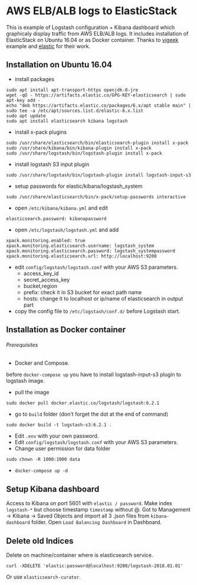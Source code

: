 # AWS ELB/ALB logs to ElasticStack
This is example of Logstash configuration + Kibana dashboard which graphicaly display traffic from AWS ELB/ALB logs.
It includes installation of ElasticStack on Ubuntu 16.04 or as Docker container.
Thanks to [vigeek](https://github.com/vigeek/aws-elb-logs-to-logstash) example and [elastic](https://github.com/elastic/stack-docker) for their work.

## Installation on Ubuntu 16.04
- install packages
```
sudo apt install apt-transport-https openjdk-8-jre
wget -qO - https://artifacts.elastic.co/GPG-KEY-elasticsearch | sudo apt-key add -
echo "deb https://artifacts.elastic.co/packages/6.x/apt stable main" | sudo tee -a /etc/apt/sources.list.d/elastic-6.x.list
sudo apt update
sudo apt install elasticsearch kibana logstash
```
- install x-pack plugins
```
sudo /usr/share/elasticsearch/bin/elasticsearch-plugin install x-pack
sudo /usr/share/kibana/bin/kibana-plugin install x-pack
sudo /usr/share/logstash/bin/logstash-plugin install x-pack
```
- install logstash S3 input plugin
```
sudo /usr/share/logstash/bin/logstash-plugin install logstash-input-s3
```
- setup passwords for elastic/kibana/logstash_system
```
sudo /usr/share/elasticsearch/bin/x-pack/setup-passwords interactive
```
- open `/etc/kibana/kibana.yml` and edit
```
elasticsearch.password: kibanapassword
```
- open `/etc/logstash/logstash.yml` and add
```
xpack.monitoring.enabled: true
xpack.monitoring.elasticsearch.username: logstash_system
xpack.monitoring.elasticsearch.password: logstash_systempassword
xpack.monitoring.elasticsearch.url: http://localhost:9200
```
- edit `config/logstash/logstash.conf` with your AWS S3 parameters.
  - access_key_id
  - secret_access_key
  - bucket,region
  - prefix: check it in S3 bucket for exact path name
  - hosts: change it to localhost or ip/name of elasticsearch in output part
- copy the config file to `/etc/logstash/conf.d/` before Logstash start.


## Installation as Docker container
###### Prerequisites
- Docker and Compose.

before `docker-compose up` you have to install logstash-input-s3 plugin to logstash image.
- pull the image
```
sudo docker pull docker.elastic.co/logstash/logstash:6.2.1

```
- go to `build` folder (don't forget the dot at the end of command)
```
sudo docker build -t logstash-s3:6.2.1 .

```
- Edit `.env` with your own password.
- Edit `config/logstash/logstash.conf` with your AWS S3 parameters.
- Change user permission for data folder
```
sudo chown -R 1000:1000 data

```
- `docker-compose up -d`

## Setup Kibana dashboard
Access to Kibana on port 5601 with `elastic / password`. Make index `logstash-*` but choose timestamp `timestamp` without @.
Got to Management -> Kibana -> Saved Objects and import all 3 .json files from `kibana-dashboard` folder. Open `Load Balancing Dashboard` in Dashboard.

## Delete old Indices
Delete on machine/container where is elasticsearch service. 
```
curl -XDELETE 'elastic:password@localhost:9200/logstash-2018.01.01'

```
Or use `elasticsearch-curator`.